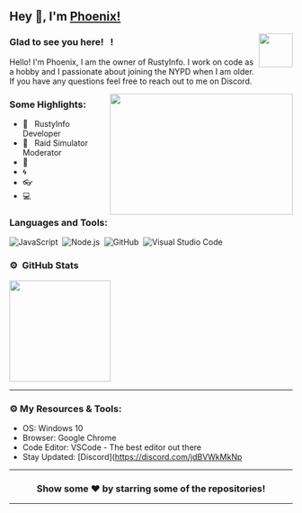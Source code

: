 ## Hey 👋, I'm [Phoenix!](https://github.com/Phoenix557/)

<img align="right" height="60" width="60" alt="" src="http://hyperz.dev/images/logo.png" />

### Glad to see you here! &nbsp; !

Hello! I'm Phoenix, I am the owner of RustyInfo. I work on code as a hobby and I passionate about joining the NYPD when I am older. If you have any questions feel free to reach out to me on Discord.

<img align="right" height="215" width="325" alt="" src="https://cdn.dribbble.com/users/416610/screenshots/4801105/coding_desk_flat_vector_ui_ux_design_illustration_motion_animation_gif2.gif" />


### Some Highlights:

- 📌 &nbsp; RustyInfo Developer
- 🚀 &nbsp; Raid Simulator Moderator
- 🏫 &nbsp; 
- 🌀 &nbsp; 
- 👓 &nbsp; 
- 💻 &nbsp; 

### Languages and Tools:

![JavaScript](https://img.shields.io/badge/-JavaScript-333333?style=flat&logo=javascript)&nbsp;
![Node.js](https://img.shields.io/badge/-Node.js-333333?style=flat&logo=node.js)&nbsp;
![GitHub](https://img.shields.io/badge/-GitHub-333333?style=flat&logo=github)&nbsp;
![Visual Studio Code](https://img.shields.io/badge/-Visual%20Studio%20Code-333333?style=flat&logo=visual-studio-code&logoColor=007ACC)&nbsp;

### ⚙️ &nbsp;GitHub Stats

<p align="left">
<a href="https://github.com/Phoenix557
  <img height="180em" src="https://github-readme-stats-eight-theta.vercel.app/api?username=joshua66553&show_icons=true&theme=react&include_all_commits=true&count_private=true"/>
  <img height="180em" src="https://github-readme-stats-eight-theta.vercel.app/api/top-langs/?username=Phoenix557&layout=compact&langs_count=8&theme=react"/>
</a>
</p>

---

### ⚙️ My Resources & Tools:

- OS: Windows 10
- Browser: Google Chrome
- Code Editor: VSCode - The best editor out there
- Stay Updated: [Discord](https://discord.com/jdBVWkMkNp

---

<h3 align=center>Show some ❤️ by starring some of the repositories!</h3>

---
